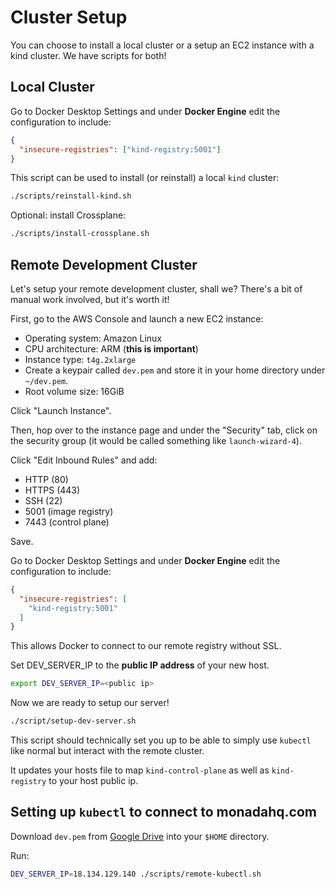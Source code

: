 # Cluster Setup

You can choose to install a local cluster or a setup an EC2 instance with a kind cluster. We have scripts for both!

## Local Cluster

Go to Docker Desktop Settings and under **Docker Engine** edit the configuration to include:

```json
{
  "insecure-registries": ["kind-registry:5001"]
}
```

This script can be used to install (or reinstall) a local `kind` cluster:

```sh
./scripts/reinstall-kind.sh
```



Optional: install Crossplane:

```sh
./scripts/install-crossplane.sh
```

## Remote Development Cluster

Let's setup your remote development cluster, shall we? There's a bit of manual work involved, but it's worth it!

First, go to the AWS Console and launch a new EC2 instance:

- Operating system: Amazon Linux
- CPU architecture: ARM (**this is important**)
- Instance type: `t4g.2xlarge`
- Create a keypair called `dev.pem` and store it in your home directory under `~/dev.pem`.
- Root volume size: 16GiB

Click "Launch Instance".

Then, hop over to the instance page and under the "Security" tab, click on the security group (it
would be called something like `launch-wizard-4`).

Click "Edit Inbound Rules" and add:

* HTTP (80)
* HTTPS (443)
* SSH (22)
* 5001 (image registry)
* 7443 (control plane)

Save.

Go to Docker Desktop Settings and under **Docker Engine** edit the configuration to include:

```json
{
  "insecure-registries": [
    "kind-registry:5001"
  ]
}
```

This allows Docker to connect to our remote registry without SSL.

Set DEV_SERVER_IP to the **public IP address** of your new host.

```sh
export DEV_SERVER_IP=<public ip>
```

Now we are ready to setup our server!

```sh
./script/setup-dev-server.sh
```

This script should technically set you up to be able to
simply use `kubectl` like normal but interact with
the remote cluster.

It updates your hosts file to map `kind-control-plane` as well as
`kind-registry` to your host public ip.

## Setting up `kubectl` to connect to monadahq.com

Download `dev.pem` from [Google Drive](https://drive.google.com/file/d/1O8YL3pyWL5cx3-Mw3smGzeztNfcFk5G7/view?usp=sharing) into your `$HOME` directory.

Run:

```sh
DEV_SERVER_IP=18.134.129.140 ./scripts/remote-kubectl.sh
```
